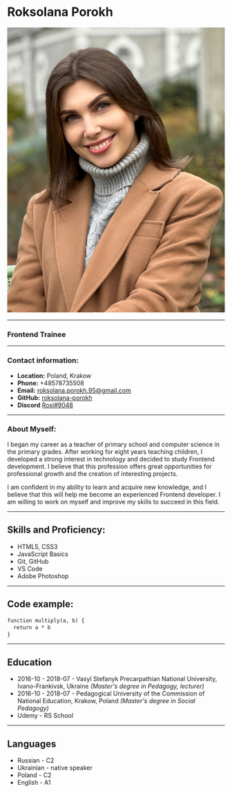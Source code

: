 # **Roksolana Porokh**
![roksolana porokh](images/photo.jpeg)
___
### **Frontend Trainee**
_______
### **Contact information:**
* **Location:** Poland, Krakow
* **Phone:** +48578735508
* **Email:** roksolana.porokh.95@gmail.com
* **GitHub:** [roksolana-porokh](https://github.com/roksolana-porokh)
* **Discord** [Roxi#9048](Roxi#9048)
___
### **About Myself:**
I began my career as a teacher of primary school and computer science in the primary grades. After working for eight years teaching children, I developed a strong interest in technology and decided to study Frontend development. I believe that this profession offers great opportunities for professional growth and the creation of interesting projects.

I am confident in my ability to learn and acquire new knowledge, and I believe that this will help me become an experienced Frontend developer. I am willing to work on myself and improve my skills to succeed in this field.
___
## **Skills and Proficiency:**
* HTML5, CSS3
* JavaScript Basics
* Git, GitHub
* VS Code
* Adobe Photoshop
___
## **Code example:**
```
function multiply(a, b) {
  return a * b
}
```
___
## **Education**
* 2016-10 - 2018-07 - Vasyl Stefanyk Precarpathian National University, Ivano-Frankivsk, Ukraine *(Master's degree in Pedagogy, lecturer)*
* 2016-10 - 2018-07 - Pedagogical University of the Commission of National Education, Krakow, Poland *(Master's degree in Social Pedagogy)*
* Udemy - RS School
___
## **Languages**
* Russian - C2
* Ukrainian - native speaker
* Poland - C2
* English - A1